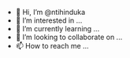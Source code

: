 - 👋 Hi, I’m @ntihinduka
- 👀 I’m interested in ...
- 🌱 I’m currently learning ...
- 💞️ I’m looking to collaborate on ...
- 📫 How to reach me ...

<!---
ntihinduka/ntihinduka is a ✨ special ✨ repository because its `README.md` (this file) appears on your GitHub profile.
You can click the Preview link to take a look at your changes.
--->
